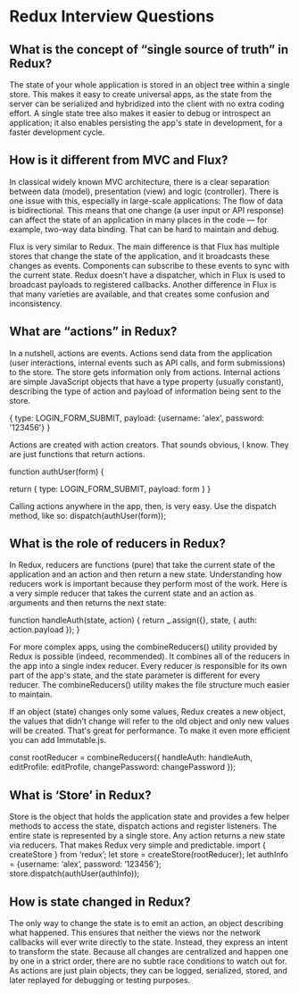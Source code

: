 # Redux Interview Questions


##  What is the concept of “single source of truth” in Redux?

The state of your whole application is stored in an object tree within a single store. This makes it easy to create universal apps, as the state from the server can be serialized and hybridized into the client with no extra coding effort. A single state tree also makes it easier to debug or introspect an application; it also enables persisting the app's state in development, for a faster development cycle.


##  How is it different from MVC and Flux?

In classical widely known MVC architecture, there is a clear separation between data (model), presentation (view) and logic (controller). There is one issue with this, especially in large-scale applications: The flow of data is bidirectional. This means that one change (a user input or API response) can affect the state of an application in many places in the code — for example, two-way data binding. That can be hard to maintain and debug.

Flux is very similar to Redux. The main difference is that Flux has multiple stores that change the state of the application, and it broadcasts these changes as events. Components can subscribe to these events to sync with the current state. Redux doesn’t have a dispatcher, which in Flux is used to broadcast payloads to registered callbacks. Another difference in Flux is that many varieties are available, and that creates some confusion and inconsistency.


## What are “actions” in Redux?

In a nutshell, actions are events. Actions send data from the application (user interactions, internal events such as API calls, and form submissions) to the store. The store gets information only from actions. Internal actions are simple JavaScript objects that have a type property (usually constant), describing the type of action and payload of information being sent to the store.



{
    type: LOGIN_FORM_SUBMIT,
    payload: {username: 'alex', password: '123456'}
}


Actions are created with action creators. That sounds obvious, I know. They are just functions that return actions.

function authUser(form) {

return {
        type: LOGIN_FORM_SUBMIT,
        payload: form
    }
}



Calling actions anywhere in the app, then, is very easy. Use the dispatch method, like so:
dispatch(authUser(form));


## What is the role of reducers in Redux? 

In Redux, reducers are functions (pure) that take the current state of the application and an action and then return a new state. Understanding how reducers work is important because they perform most of the work. Here is a very simple reducer that takes the current state and an action as arguments and then returns the next state:



function handleAuth(state, action) {
    return _.assign({}, state, {
        auth: action.payload
    });
}



For more complex apps, using the combineReducers() utility provided by Redux is possible (indeed, recommended). It combines all of the reducers in the app into a single index reducer. Every reducer is responsible for its own part of the app's state, and the state parameter is different for every reducer. The combineReducers() utility makes the file structure much easier to maintain.

If an object (state) changes only some values, Redux creates a new object, the values that didn’t change will refer to the old object and only new values will be created. That's great for performance. To make it even more efficient you can add Immutable.js.


const rootReducer = combineReducers({
    handleAuth: handleAuth,
    editProfile: editProfile,
    changePassword: changePassword
});

##  What is ‘Store’ in Redux?

Store is the object that holds the application state and provides a few helper methods to access the state, dispatch actions and register listeners. The entire state is represented by a single store. Any action returns a new state via reducers. That makes Redux very simple and predictable.
import { createStore } from ‘redux’;
let store = createStore(rootReducer);
let authInfo = {username: ‘alex’, password: ‘123456’};
store.dispatch(authUser(authInfo));

##  How is state changed in Redux? 

The only way to change the state is to emit an action, an object describing what happened. This ensures that neither the views nor the network callbacks will ever write directly to the state. Instead, they express an intent to transform the state. Because all changes are centralized and happen one by one in a strict order, there are no subtle race conditions to watch out for. As actions are just plain objects, they can be logged, serialized, stored, and later replayed for debugging or testing purposes.

